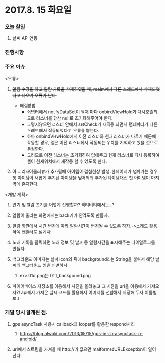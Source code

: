 # 2017.8. 15 화요일

### 오늘 할일

1. 날씨 API 연동


### 진행사항



### 주요 이슈

<오류>

1. ~~알람 수정을 하고 알람 기록을 삭제하였을 때,  realm에서 다른 스레드에서 삭제되었다고 나오며 오류가 난다.~~
	 * 해결방법
		 - 어댑터에서 notifyDataSet이 될때 마다 onbindViewHold가 다시호출되므로 리스너를 항상 null로 초기화해주어야 한다.
		 - 그렇지않으면 리스너 안에서 setCheck가 재작동 되면서 램데이터가 다른 스레드에서 작동되었다고 오류를 뿜는다. 
		 - 아마 onbindViewHold에서 이전 리스너와 현재 리스너가 다르기 때문에 작동할 경우, 램은 이전 리스너에서 작동되는 위치를 기억하고 있을 것으로 추정한다. 
		 - 그러므로 이전 리스너는 초기화하여 없애주고 현재 리스너로 다시 등록하여 램이 현재위치에서 재작동 할 수 있도록 한다.

2. 아....리사이클러뷰가 추가될때 아이템이 겹침현상 발생..한페이지가 넘어가는 경우 첫 아이템이 새롭게 추가된 아이템을 덮어씌워 추가된 아이템대신 첫 아이템이 마지막에 존재한다.
	
<개발 계획>

1. 연기 및 알람 끄기를 어떻게 진행할까? 액티비티에서는...?
3. 알람이 울리는 화면에서는 back키가 안먹도록 만들자.
4. 알람 화면에서 시간 변경에 따라 알람시간이 변경될 수 있도록 하자.->스레드 활용하여 핸들러로 넘기자.
6. 노래 기록을 클릭하면 노래 정보 및 날씨 등 알람시간을 표시해주는 다이얼로그를 만들자.
7. 백그라운드 이미지는 날씨 icon의 뒤에 background라는 String을 붙여서 해당 날씨의 백그라운드 임을 판별하자.
	1. ex> 01d.png는 01d_backgound.png

8. 파이어베이스 저장소를 이용해서 사진을 올려놓고 그 사진을 url을 이용해서 가져오자?! api에서 가져온 날씨 코드를 활용해서 이미지를 선별해서 저장해 두자 이름별로.!
		
	

### 개발 당시 알게된 점.

1. gps asyncTask 사용시 callback과 looper를 활용한 respond처리
	1. https://blog.alwold.com/2013/05/15/gps-in-an-asynctask-in-android/

2. url에서 스트림을 가져올 때 http://가 없으면 malformedURLException이 일어난다.